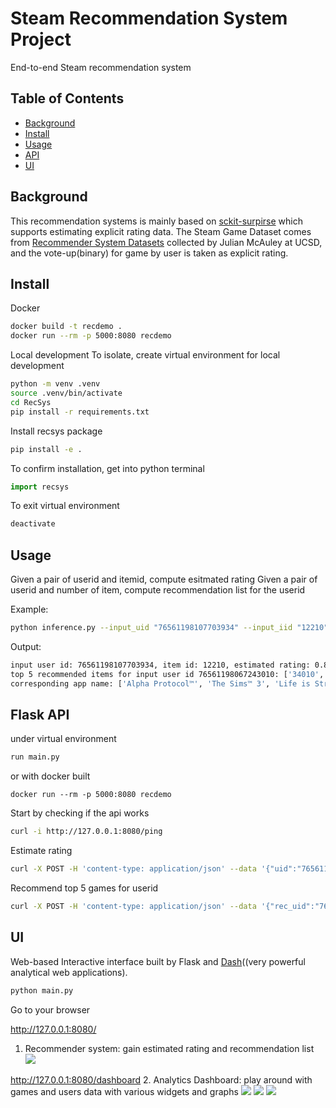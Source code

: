 # Steam Recommendation System Project

End-to-end Steam recommendation system


## Table of Contents

- [Background](#background)
- [Install](#install)
- [Usage](#usage)
- [API](#api)
- [UI](#ui) 


## Background

This recommendation systems is mainly based on [sckit-surpirse](surprise.readthedoc.io) which supports estimating explicit rating data. 
The Steam Game Dataset comes from [Recommender System Datasets](cseweb.ucsd.edu/~jmcauley/datasets/html#steam_data) collected by Julian McAuley at UCSD, and the vote-up(binary) for game by user is taken as explicit rating.

## Install

Docker

```bash
docker build -t recdemo .
docker run --rm -p 5000:8080 recdemo
```


Local development
To isolate, create virtual environment for local development

```bash
python -m venv .venv
source .venv/bin/activate
cd RecSys
pip install -r requirements.txt
```

Install recsys package
```bash
pip install -e .
```

To confirm installation, get into python terminal
```python
import recsys
```

To exit virtual environment
```bash
deactivate
```

## Usage

Given a pair of userid and itemid, compute esitmated rating 
Given a pair of userid and number of item, compute recommendation list for the userid

Example:
```bash
python inference.py --input_uid "76561198107703934" --input_iid "12210" --input_rec_uid "76561198067243010" --input_n 5
```
Output:
```bash
input user id: 76561198107703934, item id: 12210, estimated rating: 0.8571428571428572
top 5 recommended items for input user id 76561198067243010: ['34010', '204300', '319630', '17390', '47890']
corresponding app name: ['Alpha Protocol™', 'The Sims™ 3', 'Life is Strange - Episode 1', 'Awesomenauts - the 2D moba', 'SPORE™']
```

## Flask API

under virtual environment 
```bash
run main.py
```

or with docker built
```
docker run --rm -p 5000:8080 recdemo
```


Start by checking if the api works
```bash
curl -i http://127.0.0.1:8080/ping
```

Estimate rating
```bash
curl -X POST -H 'content-type: application/json' --data '{"uid":"76561198107703934","iid":"12210"}' http://127.0.0.1:8080/predict
```

Recommend top 5 games for userid
```bash
curl -X POST -H 'content-type: application/json' --data '{"rec_uid":"76561198107703934"}' http://127.0.0.1:8080/rec
```

## UI

Web-based Interactive interface built by Flask and [Dash](https://dash.plot.ly/)((very powerful analytical web applications).

```bash
python main.py
```

Go to your browser

http://127.0.0.1:8080/
1. Recommender system: gain estimated rating and recommendation list
<image src="https://github.com/jwxu19/steam_game_recommendation_systems/blob/refactor_steam/image/1.png"></image>

http://127.0.0.1:8080/dashboard
2. Analytics Dashboard: play around with games and users data with various widgets and graphs
<image src="https://github.com/jwxu19/steam_game_recommendation_systems/blob/refactor_steam/image/1.png"></image>
<image src="https://github.com/jwxu19/steam_game_recommendation_systems/blob/refactor_steam/image/1.png"></image>
<image src="https://github.com/jwxu19/steam_game_recommendation_systems/blob/refactor_steam/image/1.png"></image> 




